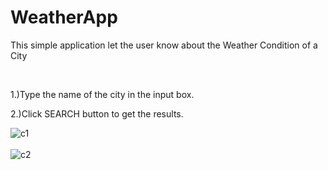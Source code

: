 # WeatherApp
<p>This simple application let the user know about the Weather Condition of a City<p><br>
<p>1.)Type the name of the city in the input box.<p>
 <p>2.)Click SEARCH button to get the results.<p>

![c1](https://user-images.githubusercontent.com/44711728/111955280-4eef2d80-8b0f-11eb-8c98-3c96ea298530.PNG)
<br><br>
![c2](https://user-images.githubusercontent.com/44711728/111955473-8c53bb00-8b0f-11eb-8196-29716bfb84c6.PNG)
